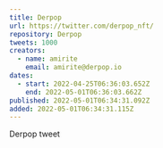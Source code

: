 ```yaml
---
title: Derpop
url: https://twitter.com/derpop_nft/
repository: Derpop
tweets: 1000
creators:
  - name: amirite
    email: amirite@derpop.io
dates:
  - start: 2022-04-25T06:36:03.652Z
    end: 2022-05-01T06:36:03.662Z
published: 2022-05-01T06:34:31.092Z
added: 2022-05-01T06:34:31.115Z
---
```

Derpop tweet